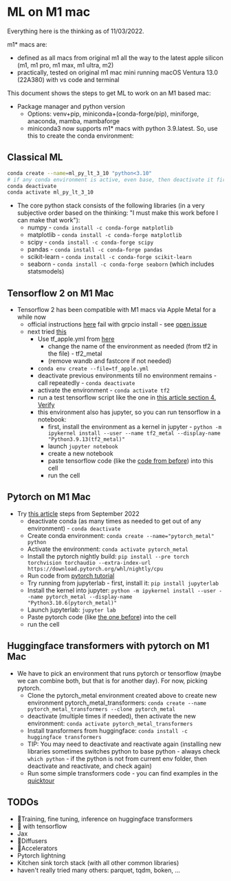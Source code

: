 # ML on M1 mac

Everything here is the thinking as of 11/03/2022.

m1* macs are:

- defined as all macs from original m1 all the way to the latest apple silicon (m1, m1 pro, m1 max, m1 ultra, m2)
- practically, tested on original m1 mac mini running macOS Ventura 13.0 (22A380) with vs code and terminal

This document shows the steps to get ML to work on an M1 based mac:

- Package manager and python version
  - Options: venv+pip, miniconda+(conda-forge/pip), miniforge, anaconda, mamba, mambaforge
  - miniconda3 now supports m1* macs with python 3.9.latest. So, use this to create the conda environment:

## Classical ML

  ```sh
  conda create --name=ml_py_lt_3_10 "python<3.10"
  # if any conda environment is active, even base, then deactivate it first
  conda deactivate
  conda activate ml_py_lt_3_10
  ```

- The core python stack consists of the following libraries (in a very subjective order based on the thinking: "I must make this work before I can make that work"):
  - numpy - `conda install -c conda-forge matplotlib`
  - matplotlib - `conda install -c conda-forge matplotlib`
  - scipy - `conda install -c conda-forge scipy`
  - pandas - `conda install -c conda-forge pandas`
  - scikit-learn - `conda install -c conda-forge scikit-learn`
  - seaborn - `conda install -c conda-forge seaborn` (which includes statsmodels)

## Tensorflow 2 on M1 Mac

- Tensorflow 2 has been compatible with M1 macs via Apple Metal for a while now 
  - official instructions [here](https://developer.apple.com/metal/tensorflow-plugin/) fail with grpcio install - see [open issue](https://github.com/grpc/grpc/issues/25082)
  - next tried [this](https://wandb.ai/tcapelle/apple_m1_pro/reports/Deep-Learning-on-the-M1-Pro-with-Apple-Silicon---VmlldzoxMjQ0NjY3)
    - Use tf_apple.yml from [here](https://github.com/tcapelle/apple_m1_pro_python/blob/main/tensorflow/tf_apple.yml)
      - change the name of the environment as needed (from tf2 in the file) - tf2_metal
      - (remove wandb and fastcore if not needed)
    - `conda env create --file=tf_apple.yml`
    - deactivate previous environments till no environment remains - call repeatedly - `conda deactivate`
    - activate the environment - `conda activate tf2`
    - run a test tensorflow script like the one in [this article section 4. Verify](https://developer.apple.com/metal/tensorflow-plugin/)
    - this environment also has jupyter, so you can run tensorflow in a notebook:
      - first, install the environment as a kernel in jupyter - `python -m ipykernel install --user --name tf2_metal --display-name "Python3.9.13(tf2_metal)"`
      - launch `jupyter notebook`
      - create a new notebook
      - paste tensorflow code (like the [code from before](https://developer.apple.com/metal/tensorflow-plugin/)) into this cell
      - run the cell

## Pytorch on M1 Mac

- Try [this article](https://wandb.ai/capecape/pytorch-M1Pro/reports/PyTorch-Runs-On-the-GPU-of-Apple-M1-Macs-Now-Announcement-With-Code-Samples---VmlldzoyMDMyNzMz#-run-this-benchmark-and-contribute-to-this-table-🚀) steps from September 2022
  - deactivate conda (as many times as needed to get out of any environment) - `conda deactivate`
  - Create conda environment: `conda create --name="pytorch_metal" python`
  - Activate the environment: `conda activate pytorch_metal`
  - Install the pytorch nightly build: `pip install --pre torch torchvision torchaudio --extra-index-url https://download.pytorch.org/whl/nightly/cpu`
  - Run code from [pytorch tutorial](https://github.com/pytorch/tutorials/blob/master/beginner_source/basics/quickstart_tutorial.py)
  - Try running from jupyterlab - first, install it: `pip install jupyterlab`
  - Install the kernel into jupyter: `python -m ipykernel install --user --name pytorch_metal --display-name "Python3.10.6(pytorch_metal)"`
  - Launch jupyterlab: `jupyter lab`
  - Paste pytorch code (like [the one before](https://github.com/pytorch/tutorials/blob/master/beginner_source/basics/quickstart_tutorial.py)) into the cell
  - run the cell

## Huggingface transformers with pytorch on M1 Mac

- We have to pick an environment that runs pytorch or tensorflow (maybe we can combine both, but that is for another day). For now, picking pytorch.
  - Clone the pytorch_metal environment created above to create new environment pytorch_metal_transformers: `conda create --name pytorch_metal_transformers --clone pytorch_metal`
  - deactivate (multiple times if needed), then activate the new environment: `conda activate pytorch_metal_transformers`
  - Install transformers from huggingface: `conda install -c huggingface transformers`
  - TIP: You may need to deactivate and reactivate again (installing new libraries sometimes switches python to base python - always check `which python` - if the python is not from current env folder, then deactivate and reactivate, and check again)
  - Run some simple transformers code - you can find examples in the [quicktour](https://huggingface.co/docs/transformers/v4.24.0/en/quicktour)

## TODOs

- 🤗Training, fine tuning, inference on huggingface transformers
- 🤗 with tensorflow
- Jax
- 🤗Diffusers
- 🤗Accelerators
- Pytorch lightning
- Kitchen sink torch stack (with all other common libraries)
- haven't really tried many others: parquet, tqdm, boken, ...
